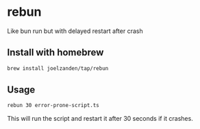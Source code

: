 # rebun

Like bun run but with delayed restart after crash

## Install with homebrew

```bash
brew install joelzanden/tap/rebun
```

## Usage

```bash
rebun 30 error-prone-script.ts
```

This will run the script and restart it after 30 seconds if it crashes.

